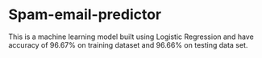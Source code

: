 # Spam-email-predictor
This is a machine learning model built using Logistic Regression and have accuracy of 96.67% on training dataset and 96.66% on testing data set.
